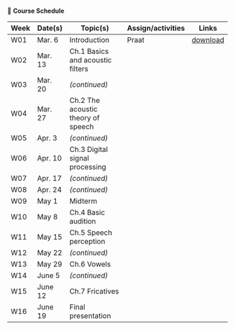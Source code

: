 🌱 **Course Schedule**

| Week | Date(s) | Topic(s) | Assign/activities | Links |
|------|------|----------|--------|-------|
|  W01    | Mar. 6     |Introduction| Praat       | [download](https://www.fon.hum.uva.nl/praat/)      |
|  W02    | Mar. 13 | Ch.1 Basics and acoustic filters |        |       |
|  W03    | Mar. 20 | _(continued)_         |        |       |
|  W04    | Mar. 27 | Ch.2 The acoustic theory of speech |        |       |
|  W05    | Apr. 3 | _(continued)_ |        |       |
|  W06    | Apr. 10 |  Ch.3 Digital signal processing |        |       |
|  W07    | Apr. 17 |  _(continued)_ |        |       |
|  W08    | Apr. 24 | _(continued)_  |        |       |
|  W09    | May 1 | Midterm |        |       |
|  W10    | May 8 |   Ch.4 Basic audition |        |       |
|  W11    | May 15 |  Ch.5 Speech perception  |        |       |
|  W12    | May 22 | _(continued)_ |        |       |
|  W13    | May 29 | Ch.6 Vowels  |        |       |
|  W14    | June 5 | _(continued)_  |        |       |
|  W15    | June 12 | Ch.7 Fricatives |        |       |
|  W16    | June 19 |Final presentation |        |       |
